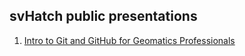 ## svHatch public presentations

1. [Intro to Git and GitHub for Geomatics Professionals](https://github.com/svHatch/presis/into_to_git_github/intro_to_git_github_geomatics_professionals.pdf)

